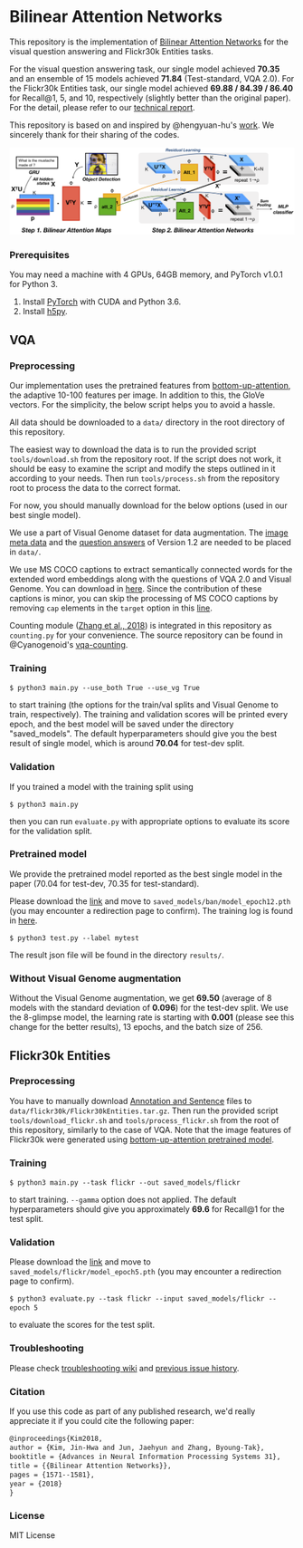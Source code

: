 # Bilinear Attention Networks

This repository is the implementation of [Bilinear Attention Networks](http://arxiv.org/abs/1805.07932) for the visual question answering and Flickr30k Entities tasks. 

For the visual question answering task, our single model achieved **70.35** and an ensemble of 15 models achieved **71.84** (Test-standard, VQA 2.0).
For the Flickr30k Entities task, our single model achieved **69.88 / 84.39 / 86.40** for Recall@1, 5, and 10, respectively (slightly better than the original paper).
For the detail, please refer to our [technical report](http://arxiv.org/abs/1805.07932).

This repository is based on and inspired by @hengyuan-hu's [work](https://github.com/hengyuan-hu/bottom-up-attention-vqa). We sincerely thank for their sharing of the codes.

![Overview of bilinear attention networks](misc/ban_overview.png)

### Prerequisites

You may need a machine with 4 GPUs, 64GB memory, and PyTorch v1.0.1 for Python 3.

1. Install [PyTorch](http://pytorch.org/) with CUDA and Python 3.6.
2. Install [h5py](http://docs.h5py.org/en/latest/build.html).

## VQA
### Preprocessing

Our implementation uses the pretrained features from [bottom-up-attention](https://github.com/peteanderson80/bottom-up-attention), the adaptive 10-100 features per image. In addition to this, the GloVe vectors. For the simplicity, the below script helps you to avoid a hassle.

All data should be downloaded to a `data/` directory in the root directory of this repository.

The easiest way to download the data is to run the provided script `tools/download.sh` from the repository root. If the script does not work, it should be easy to examine the script and modify the steps outlined in it according to your needs. Then run `tools/process.sh` from the repository root to process the data to the correct format.

For now, you should manually download for the below options (used in our best single model).

We use a part of Visual Genome dataset for data augmentation. The [image meta data](https://visualgenome.org/static/data/dataset/image_data.json.zip) and the [question answers](https://visualgenome.org/static/data/dataset/question_answers.json.zip) of Version 1.2 are needed to be placed in `data/`.

We use MS COCO captions to extract semantically connected words for the extended word embeddings along with the questions of VQA 2.0 and Visual Genome. You can download in [here](http://images.cocodataset.org/annotations/annotations_trainval2017.zip). Since the contribution of these captions is minor, you can skip the processing of MS COCO captions by removing `cap` elements in the `target` option in this [line](https://github.com/jnhwkim/ban-vqa/blob/master/dataset.py#L393).

Counting module ([Zhang et al., 2018](https://openreview.net/forum?id=B12Js_yRb)) is integrated in this repository as `counting.py` for your convenience. The source repository can be found in @Cyanogenoid's [vqa-counting](https://github.com/Cyanogenoid/vqa-counting).

### Training

```
$ python3 main.py --use_both True --use_vg True
```
to start training (the options for the train/val splits and Visual Genome to train, respectively). The training and validation scores will be printed every epoch, and the best model will be saved under the directory "saved_models". The default hyperparameters should give you the best result of single model, which is around **70.04** for test-dev split. 

### Validation

If you trained a model with the training split using
```
$ python3 main.py
```
then you can run `evaluate.py` with appropriate options to evaluate its score for the validation split.

### Pretrained model

We provide the pretrained model reported as the best single model in the paper (70.04 for test-dev, 70.35 for test-standard).

Please download the [link](https://drive.google.com/uc?export=download&id=1OGYxF5WY4uYc_6UobDjhrJIHkl2UGNct) and move to `saved_models/ban/model_epoch12.pth` (you may encounter a redirection page to confirm). The training log is found in [here](https://drive.google.com/uc?export=download&id=1sEa5bTMOFv_Xjo_A0xeNw379_Sljg9R_).

```
$ python3 test.py --label mytest
```

The result json file will be found in the directory `results/`.

### Without Visual Genome augmentation

Without the Visual Genome augmentation, we get **69.50** (average of 8 models with the standard deviation of **0.096**) for the test-dev split. We use the 8-glimpse model, the learning rate is starting with **0.001** (please see this change for the better results), 13 epochs, and the batch size of 256.

## Flickr30k Entities
### Preprocessing
You have to manually download [Annotation and Sentence](http://web.engr.illinois.edu/~bplumme2/Flickr30kEntities/) files to `data/flickr30k/Flickr30kEntities.tar.gz`. Then run the provided script `tools/download_flickr.sh` and `tools/process_flickr.sh` from the root of this repository, similarly to the case of VQA. Note that the image features of Flickr30k were generated using [bottom-up-attention pretrained model](https://github.com/peteanderson80/bottom-up-attention.git).

### Training

```
$ python3 main.py --task flickr --out saved_models/flickr
```
to start training. `--gamma` option does not applied. The default hyperparameters should give you approximately **69.6** for Recall@1 for the test split.


### Validation
Please download the [link](https://drive.google.com/uc?export=download&id=1xiVVRPsbabipyHes25iE0uj2YkdKWv3K) and move to `saved_models/flickr/model_epoch5.pth` (you may encounter a redirection page to confirm).

```
$ python3 evaluate.py --task flickr --input saved_models/flickr --epoch 5
```
to evaluate the scores for the test split.




### Troubleshooting

Please check [troubleshooting wiki](https://github.com/jnhwkim/ban-vqa/wiki/Troubleshooting) and [previous issue history](https://github.com/jnhwkim/ban-vqa/issues?utf8=✓&q=is%3Aissue).

### Citation

If you use this code as part of any published research, we'd really appreciate it if you could cite the following paper:

```
@inproceedings{Kim2018,
author = {Kim, Jin-Hwa and Jun, Jaehyun and Zhang, Byoung-Tak},
booktitle = {Advances in Neural Information Processing Systems 31},
title = {{Bilinear Attention Networks}},
pages = {1571--1581},
year = {2018}
}
```

### License

MIT License
